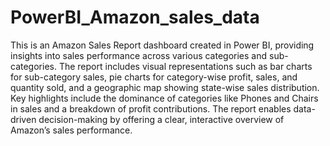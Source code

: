 # PowerBI_Amazon_sales_data
This is an Amazon Sales Report dashboard created in Power BI, providing insights into sales performance across various categories and sub-categories. The report includes visual representations such as bar charts for sub-category sales, pie charts for category-wise profit, sales, and quantity sold, and a geographic map showing state-wise sales distribution. Key highlights include the dominance of categories like Phones and Chairs in sales and a breakdown of profit contributions. The report enables data-driven decision-making by offering a clear, interactive overview of Amazon’s sales performance.
